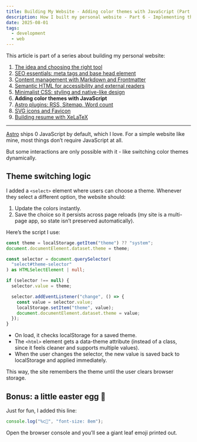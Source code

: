 ```yaml
---
title: Building My Website - Adding color themes with JavaScript (Part 6)
description: How I built my personal website - Part 6 - Implementing theme switching with JavaScript, localStorage, and a clean data-theme approach.
date: 2025-08-01
tags:
  - development
  - web
---
```


This article is part of a series about building my personal website:

1. [The idea and choosing the right tool](/posts/this-website/01-idea-and-choosing-tool)
2. [SEO essentials: meta tags and base head element](/posts/this-website/02-seo-meta-tags)
3. [Content management with Markdown and Frontmatter](/posts/this-website/03-markdown-and-frontmatter)
4. [Semantic HTML for accessibility and external readers](/posts/this-website/04-semantic-html)
5. [Minimalist CSS: styling and native-like design](/posts/this-website/05-minimal-css)
6. __Adding color themes with JavaScript__
7. [Astro plugins: RSS, Sitemap, Word count](/posts/this-website/07-astro-plugins)
8. [SVG icons and Favicon](/posts/this-website/08-icons-favicon)
9. [Building resume with XeLaTeX](/posts/this-website/09-resume)

---

[Astro](/posts/why-astro-stands-out)
ships 0 JavaScript by default, which I love.
For a simple website like mine, most things don’t require JavaScript at all.

But some interactions are only possible with it - like switching color themes dynamically.

## Theme switching logic

I added a `<select>` element where users can choose a theme.
Whenever they select a different option, the website should:

1. Update the colors instantly.
2. Save the choice so it persists across page reloads
(my site is a multi-page app, so state isn’t preserved automatically).

Here’s the script I use:

```ts
const theme = localStorage.getItem("theme") ?? "system";
document.documentElement.dataset.theme = theme;

const selector = document.querySelector(
  "select#theme-selector"
) as HTMLSelectElement | null;

if (selector !== null) {
  selector.value = theme;

  selector.addEventListener("change", () => {
    const value = selector.value;
    localStorage.setItem("theme", value);
    document.documentElement.dataset.theme = value;
  });
}
```

- On load, it checks localStorage for a saved theme.
- The `<html>` element gets a data-theme attribute
(instead of a class, since it feels cleaner and supports multiple values).
- When the user changes the selector,
the new value is saved back to localStorage and applied immediately.

This way, the site remembers the theme until the user clears browser storage.

## Bonus: a little easter egg 🌿

Just for fun, I added this line:

```ts
console.log("%c🌿", "font-size: 8em");
```

Open the browser console and you’ll see a giant leaf emoji printed out.
